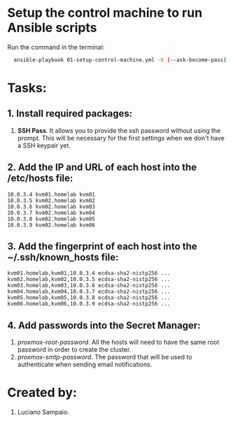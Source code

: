 # Setup the control machine to run Ansible scripts

Run the command in the terminal:
```bash
  ansible-playbook 01-setup-control-machine.yml -K (--ask-become-pass)
```

# Tasks:

## 1. Install required packages:
  1. **SSH Pass**. It allows you to provide the ssh password without using the prompt. This will be necessary for the first settings when we don't have a SSH keypair yet.

## 2. Add the IP and URL of each host into the /etc/hosts file:
    10.0.3.4 kvm01.homelab kvm01
    10.0.3.5 kvm02.homelab kvm02
    10.0.3.6 kvm02.homelab kvm03
    10.0.3.7 kvm02.homelab kvm04
    10.0.3.8 kvm02.homelab kvm05
    10.0.3.9 kvm02.homelab kvm06

## 3. Add the fingerprint of each host into the ~/.ssh/known_hosts file:
    kvm01.homelab,kvm01,10.0.3.4 ecdsa-sha2-nistp256 ...
    kvm02.homelab,kvm02,10.0.3.5 ecdsa-sha2-nistp256 ...
    kvm03.homelab,kvm03,10.0.3.6 ecdsa-sha2-nistp256 ...
    kvm04.homelab,kvm04,10.0.3.7 ecdsa-sha2-nistp256 ...
    kvm05.homelab,kvm05,10.0.3.8 ecdsa-sha2-nistp256 ...
    kvm06.homelab,kvm06,10.0.3.9 ecdsa-sha2-nistp256 ...

## 4. Add passwords into the Secret Manager:
  1. *proxmox-root-password*. All the hosts will need to have the same root password in order to create the cluster.
  1. *proxmox-smtp-password*. The password that will be used to authenticate when sending email notifications.

# Created by: 

1. Luciano Sampaio.
